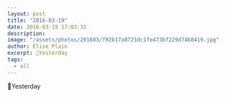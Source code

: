 ```yaml
---
layout: post
title: "2016-03-19"
date: 2016-03-19 17:03:31
description: 
image: "/assets/photos/201603/f92b17a8721dc1fe473bf229d74b8419.jpg"
author: Elise Plain
excerpt: 🎒Yesterday
tags: 
  - all
---
```


🎒Yesterday
<p></p>
